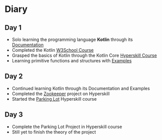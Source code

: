 # Diary

## Day 1

+ Solo learning the programming language **Kotlin** through its [Documentation](https://kotlinlang.org/docs/home.html)
+ Completed the Kotlin [W3School Course](https://www.w3schools.com/kotlin/exercise.php)
+ Grasped the basics of Kotlin through the Kotlin Core [Hyperskill Course](https://hyperskill.org/tracks/18)
+ Learning primitive functions and structures with [Examples](https://play.kotlinlang.org/byExample)

## Day 2

+ Continued learning Kotlin through its Documentation and Examples
+ Completed the [Zookeeper](https://hyperskill.org/projects/196) project on Hyperskill
+ Started the [Parking Lot](https://hyperskill.org/projects/75) Hyperskill course

## Day 3

+ Complete the Parking Lot Project in Hyperskill course
+ Still yet to finish the theory of the project
